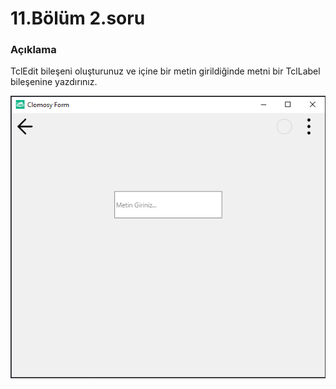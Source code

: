 # 11.Bölüm 2.soru

### Açıklama

TclEdit bileşeni oluşturunuz ve içine bir metin girildiğinde metni bir TclLabel bileşenine yazdırınız.

![Bolum 11-Soru 2](Bolum11_2.png)